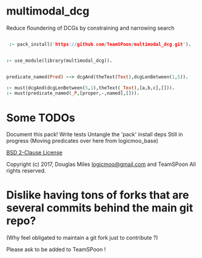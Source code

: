 # multimodal_dcg
Reduce floundering of DCGs by constraining and narrowing search 

```prolog

 :- pack_install('https://github.com/TeamSPoon/multimodal_dcg.git').

```


```prolog

:- use_module(library(multimodal_dcg)).


predicate_named(Pred) --> dcgAnd(theText(Text),dcgLenBetween(1,5)).

:- must(dcgAnd(dcgLenBetween(5,1),theText(_Text),[a,b,c],[])).
:- must(predicate_named(_P,[proper,-,named],[])).


```



# Some TODOs

Document this pack!
Write tests
Untangle the 'pack' install deps
Still in progress (Moving predicates over here from logicmoo_base)


[BSD 2-Clause License](LICENSE.md)

Copyright (c) 2017, 
Douglas Miles <logicmoo@gmail.com> and TeamSPoon
All rights reserved.

# Dislike having tons of forks that are several commits behind the main git repo?

(Why feel obligated to maintain a git fork just to contribute ?)

Please ask to be added to TeamSPoon !


